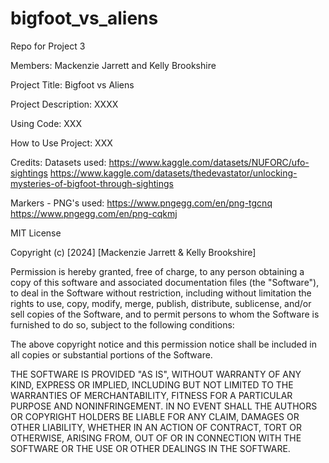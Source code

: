 # bigfoot_vs_aliens
Repo for Project 3

Members: Mackenzie Jarrett and Kelly Brookshire

Project Title: Bigfoot vs Aliens

Project Description: XXXX

Using Code: XXX

How to Use Project: XXX

Credits:
Datasets used:
https://www.kaggle.com/datasets/NUFORC/ufo-sightings
https://www.kaggle.com/datasets/thedevastator/unlocking-mysteries-of-bigfoot-through-sightings

Markers - PNG's used:
https://www.pngegg.com/en/png-tgcnq
https://www.pngegg.com/en/png-cqkmj

MIT License

Copyright (c) [2024] [Mackenzie Jarrett & Kelly Brookshire]

Permission is hereby granted, free of charge, to any person obtaining a copy
of this software and associated documentation files (the "Software"), to deal
in the Software without restriction, including without limitation the rights
to use, copy, modify, merge, publish, distribute, sublicense, and/or sell
copies of the Software, and to permit persons to whom the Software is
furnished to do so, subject to the following conditions:

The above copyright notice and this permission notice shall be included in all
copies or substantial portions of the Software.

THE SOFTWARE IS PROVIDED "AS IS", WITHOUT WARRANTY OF ANY KIND, EXPRESS OR
IMPLIED, INCLUDING BUT NOT LIMITED TO THE WARRANTIES OF MERCHANTABILITY,
FITNESS FOR A PARTICULAR PURPOSE AND NONINFRINGEMENT. IN NO EVENT SHALL THE
AUTHORS OR COPYRIGHT HOLDERS BE LIABLE FOR ANY CLAIM, DAMAGES OR OTHER
LIABILITY, WHETHER IN AN ACTION OF CONTRACT, TORT OR OTHERWISE, ARISING FROM,
OUT OF OR IN CONNECTION WITH THE SOFTWARE OR THE USE OR OTHER DEALINGS IN THE
SOFTWARE.


